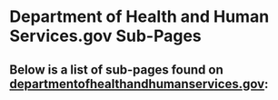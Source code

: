 # Department of Health and Human Services.gov Sub-Pages

## Below is a list of sub-pages found on [departmentofhealthandhumanservices.gov](https://www.departmentofhealthandhumanservices.gov):

